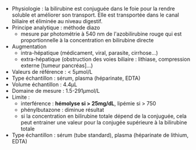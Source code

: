-   Physiologie : la bilirubine est conjuguée dans le foie pour la
    rendre soluble et améliorer son transport. Elle est transportée dans
    le canal biliaire et éliminée au niveau digestif.
-   Principe analytique : méthode diazo
    -   mesure par photométrie à 540 nm de l'azobilirubine rouge qui est
        proportionnelle à la concentration en bilirubine directe
-   Augmentation
    -   intra-hépatique (médicament, viral, parasite, cirrhose...)
    -   extra-hépatique (obstruction des voies biliaire : lithiase,
        compression externe \[tumeur pancréas\]...)
-   Valeurs de référence : \< 5μmol/L
-   Type échantillon : sérum, plasma (héparinate, EDTA)
-   Volume échantillon : 4.4μL
-   Domaine de mesure : 1.5-291μmol/L
-   Limite :
    -   interférence : **hémolyse si \> 25mg/dL**, lipémie si \> 750
    -   phénylbutazone : diminue résultat
    -   si la concentration en bilirubine totale dépend de la conjuguée,
        cela peut entrainer une valeur pour la conjugée supérieure à la
        bilirubine totale
-   Type échantillon : sérum (tube standard), plasma (héparinate de
    lithium, EDTA)
